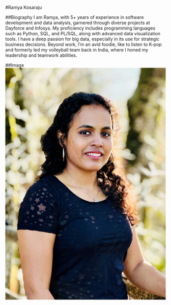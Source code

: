 #Ramya Kosaraju

##Biography
I am Ramya, with 5+ years of experience in software development and data analysis, garnered through diverse projects at Dayforce and Infosys. My proficiency includes programming languages such as Python, SQL, and PL/SQL, along with advanced data visualization tools. I have a deep passion for big data, especially in its use for strategic business decisions.
Beyond work, I’m an avid foodie, like to listen to K-pop and formerly led my volleyball team back in India, where I honed my leadership and teamwork abilities.

##Image
![Alt text](ramya_img.jpeg)

